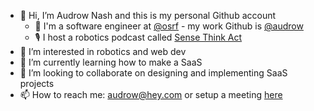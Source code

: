 - 👋 Hi, I’m Audrow Nash and this is my personal Github account
  - 🤖 I'm a software engineer at [@osrf](https://github.com/osrf) - my work Github is [@audrow](https://github.com/audrow)
  - 🎙️ I host a robotics podcast called [Sense Think Act](https://sensethinkact.com/)
- 👀 I’m interested in robotics and web dev
- 🌱 I’m currently learning how to make a SaaS
- 💞️ I’m looking to collaborate on designing and implementing SaaS projects
- 📫 How to reach me: [audrow@hey.com](emailto:audrow@hey.com) or setup a meeting [here](https://calendly.com/audrow/25-minute-meeting-priority)

